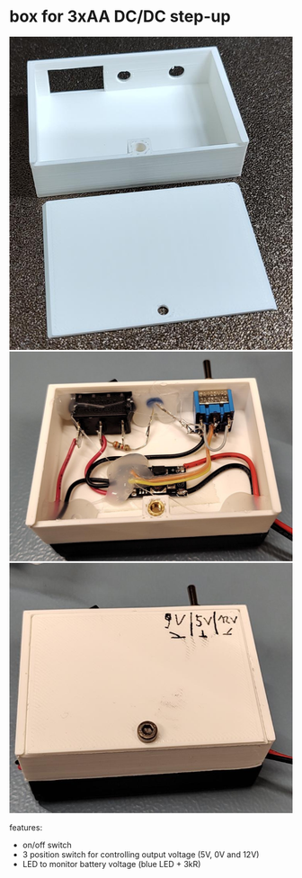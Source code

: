 # box for 3xAA DC/DC step-up

![printed enclosure](pic/printed_enclosure.jpg)
![inside](pic/inside.jpg)
![final box](pic/final_box.jpg)

features:
* on/off switch
* 3 position switch for controlling output voltage (5V, 0V and 12V)
* LED to monitor battery voltage (blue LED + 3kR)
